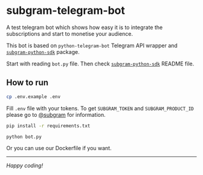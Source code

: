 # subgram-telegram-bot
A test telegram bot which shows how easy it is to integrate the subscriptions and start to monetise your audience.

This bot is based on `python-telegram-bot` Telegram API wrapper and [`subgram-python-sdk`](https://github.com/subgram/subgram-python-sdk) package.

Start with reading `bot.py` file. Then check [`subgram-python-sdk`](https://github.com/subgram/subgram-python-sdk) README file.


## How to run

``` bash
cp .env.example .env
```

Fill `.env` file with your tokens. To get `SUBGRAM_TOKEN` and `SUBGRAM_PRODUCT_ID` please go to [@subgram](https://t.me/subgram) for information.


``` bash
pip install -r requirements.txt

python bot.py
```


Or you can use our Dockerfile if you want.

---
*Happy coding!*